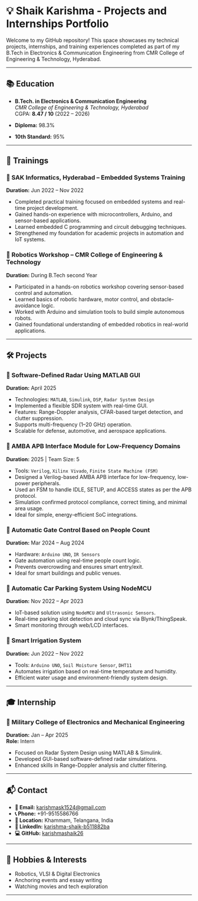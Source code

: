 # 💡 Shaik Karishma - Projects and Internships Portfolio

Welcome to my GitHub repository! This space showcases my technical projects, internships, and training experiences completed as part of my B.Tech in Electronics & Communication Engineering from CMR College of Engineering & Technology, Hyderabad.

---

## 📚 Education

- **B.Tech. in Electronics & Communication Engineering**  
  *CMR College of Engineering & Technology, Hyderabad*  
  CGPA: **8.47 / 10** (2022 – 2026)

- **Diploma:** 98.3%  
- **10th Standard:** 95%

---

## 🧠 Trainings

### 🔹 SAK Informatics, Hyderabad – Embedded Systems Training  
**Duration:** Jun 2022 – Nov 2022  
- Completed practical training focused on embedded systems and real-time project development.  
- Gained hands-on experience with microcontrollers, Arduino, and sensor-based applications.  
- Learned embedded C programming and circuit debugging techniques.  
- Strengthened my foundation for academic projects in automation and IoT systems.

### 🔹 Robotics Workshop – CMR College of Engineering & Technology  
**Duration:** During B.Tech second Year  
- Participated in a hands-on robotics workshop covering sensor-based control and automation.  
- Learned basics of robotic hardware, motor control, and obstacle-avoidance logic.  
- Worked with Arduino and simulation tools to build simple autonomous robots.  
- Gained foundational understanding of embedded robotics in real-world applications.

---

## 🛠️ Projects

### 🔸 Software-Defined Radar Using MATLAB GUI  
**Duration:** April 2025  
- Technologies: `MATLAB`, `Simulink`, `DSP`, `Radar System Design`  
- Implemented a flexible SDR system with real-time GUI.  
- Features: Range-Doppler analysis, CFAR-based target detection, and clutter suppression.  
- Supports multi-frequency (1–20 GHz) operation.  
- Scalable for defense, automotive, and aerospace applications.

### 🔸 AMBA APB Interface Module for Low-Frequency Domains  
**Duration:** 2025 | Team Size: 5  
- Tools: `Verilog`, `Xilinx Vivado`, `Finite State Machine (FSM)`  
- Designed a Verilog-based AMBA APB interface for low-frequency, low-power peripherals.  
- Used an FSM to handle IDLE, SETUP, and ACCESS states as per the APB protocol.  
- Simulation confirmed protocol compliance, correct timing, and minimal area usage.  
- Ideal for simple, energy-efficient SoC integrations.

### 🔸 Automatic Gate Control Based on People Count  
**Duration:** Mar 2024 – Aug 2024  
- Hardware: `Arduino UNO`, `IR Sensors`  
- Gate automation using real-time people count logic.  
- Prevents overcrowding and ensures smart entry/exit.  
- Ideal for smart buildings and public venues.

### 🔸 Automatic Car Parking System Using NodeMCU  
**Duration:** Nov 2022 – Apr 2023  
- IoT-based solution using `NodeMCU` and `Ultrasonic Sensors`.  
- Real-time parking slot detection and cloud sync via Blynk/ThingSpeak.  
- Smart monitoring through web/LCD interfaces.

### 🔸 Smart Irrigation System  
**Duration:** Jun 2022 – Nov 2022  
- Tools: `Arduino UNO`, `Soil Moisture Sensor`, `DHT11`  
- Automates irrigation based on real-time temperature and humidity.  
- Efficient water usage and environment-friendly system design.

---

## 🎓 Internship

### 🔹 Military College of Electronics and Mechanical Engineering  
**Duration:** Jan – Apr 2025  
**Role:** Intern  
- Focused on Radar System Design using MATLAB & Simulink.  
- Developed GUI-based software-defined radar simulations.  
- Enhanced skills in Range-Doppler analysis and clutter filtering.

---

## 📬 Contact

- **📧 Email:** karishmask1524@gmail.com  
- **📞 Phone:** +91-9515586766  
- **📍 Location:** Khammam, Telangana, India  
- **🔗 LinkedIn:** [karishma-shaik-b511882ba](https://www.linkedin.com/in/karishma-shaik-b511882ba)  
- **💻 GitHub:** [karishmashaik26](https://github.com/karishmashaik26)

---

## 🎯 Hobbies & Interests

- Robotics, VLSI & Digital Electronics  
- Anchoring events and essay writing  
- Watching movies and tech exploration

---
